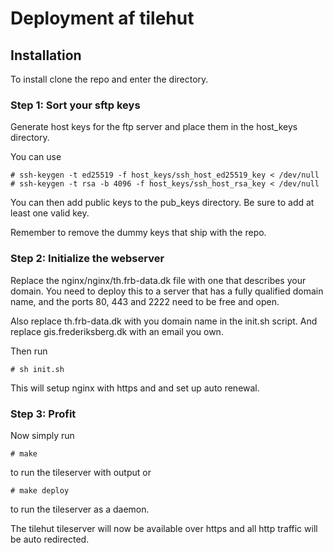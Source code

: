 # Deployment af tilehut

## Installation

To install clone the repo and enter the directory.

### Step 1: Sort your sftp keys

Generate host keys for the ftp server and place them in the host_keys directory.

You can use
```shell
# ssh-keygen -t ed25519 -f host_keys/ssh_host_ed25519_key < /dev/null
# ssh-keygen -t rsa -b 4096 -f host_keys/ssh_host_rsa_key < /dev/null
```

You can then add public keys to the pub_keys directory. Be sure to add at least one valid key.

Remember to remove the dummy keys that ship with the repo.

### Step 2: Initialize the webserver

Replace the nginx/nginx/th.frb-data.dk file with one that describes your domain.
You need to deploy this to a server that has a fully qualified domain name, and the ports 80, 443 and 2222 need to be free and open.

Also replace th.frb-data.dk with you domain name in the init.sh script.
And replace gis.frederiksberg.dk with an email you own.

Then run
```shell
# sh init.sh
```

This will setup nginx with https and and set up auto renewal.

### Step 3: Profit

Now simply run
```shell
# make
```
to run the tileserver with output or
```shell
# make deploy
```
to run the tileserver as a daemon.

The tilehut tileserver will now be available over https and all http traffic will be auto redirected.
